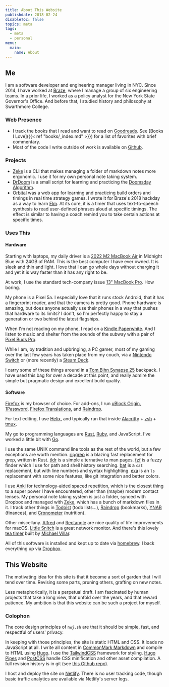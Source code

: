 ```yaml
---
title: About This Website
publishdate: 2018-02-24
disableToc: false
topics: meta
tags:
  - meta
  - personal
menu:
  main:
    name: About
---
```


## Me

I am a software developer and engineering manager living in NYC. Since 2014, I have worked at [Braze](https://www.braze.com), where I manage a group of six engineering teams. In a prior life, I worked as a policy analyst for the New York State Governor's Office. And before that, I studied history and philosophy at Swarthmore College.

### Web Presence

- I track the books that I read and want to read on [Goodreads](https://www.goodreads.com/nwj_). See [Books I Love]({{< ref "books/_index.md" >}}) for a list of favorites with brief commentary.
- Most of the code I write outside of work is available on [Github](https://github.com/nwj).

### Projects

- [Zeke](https://github.com/nwj/zeke) is a CLI that makes managing a folder of markdown notes more ergonomic. I use it for my own personal note taking system.
- [DrDoom](https://github.com/nwj/drdoom) is a small script for learning and practicing the [Doomsday Algorithm](https://en.wikipedia.org/wiki/Doomsday_rule).
- [Orbital](https://github.com/nwj/orbital) was a web app for learning and practicing build orders and timings in real time strategy games. I wrote it for Braze's 2018 hackday as a way to learn [Elm](https://elm-lang.org/). At its core, it is a timer that uses text-to-speech synthesis to read user-defined phrases aloud at specific timings. The effect is similar to having a coach remind you to take certain actions at specific times.

### Uses This

#### Hardware

Starting with laptops, my daily driver is a [2022 M2 MacBook Air](https://www.apple.com/macbook-air-m2/) in Midnight Blue with 24GB of RAM. This is the best computer I have ever owned. It is sleek and thin and light. I love that I can go whole days without charging it and yet it is way faster than it has any right to be.

At work, I use the standard tech-company issue [13" MacBook Pro](https://www.apple.com/macbook-pro-13/). How boring.

My phone is a Pixel 5a. I especially love that it runs stock Android, that it has a fingerprint reader, and that the camera is pretty good. Phone hardware is amazing, but does anyone actually use their phones in a way that pushes that hardware to its limits? I don't, so I'm perfectly happy to stay a generation or two behind the latest flagships.

When I'm not reading on my phone, I read on a [Kindle Paperwhite](https://www.amazon.com/Kindle-Paperwhite-Waterproof-Storage-Special/dp/B075MWNNJG?th=1). And I listen to music and shelter from the sounds of the subway with a pair of [Pixel Buds Pro](https://store.google.com/product/pixel_buds_pro).

While I am, by tradition and upbringing, a PC gamer, most of my gaming over the last few years has taken place from my couch, via a [Nintendo Switch](https://www.nintendo.com/switch/) or (more recently) a [Steam Deck](https://www.steamdeck.com/).

I carry some of these things around in a [Tom Bihn Synapse 25](https://www.tombihn.com/products/synapse-25) backpack. I have used this bag for over a decade at this point, and really admire the simple but pragmatic design and excellent build quality.

#### Software

[Firefox](https://www.mozilla.org/en-US/firefox/new/) is my browser of choice. For add-ons, I run [uBlock Origin](https://github.com/gorhill/uBlock/), [1Password](https://1password.com/), [Firefox Translations](https://addons.mozilla.org/en-US/firefox/addon/firefox-translations/), and [Raindrop](https://raindrop.io/).

For text editing, I use [Helix](https://helix-editor.com/), and typically run that inside [Alacritty](https://github.com/jwilm/alacritty) + [zsh](https://www.zsh.org/) + [tmux](https://github.com/tmux/tmux/wiki).

My go to programming languages are [Rust](https://www.rust-lang.org/), [Ruby](https://www.ruby-lang.org/en/), and JavaScript. I've worked a little bit with [Go](https://golang.org/).

I use the same UNIX command line tools as the rest of the world, but a few exceptions are worth mention. [ripgrep](https://github.com/BurntSushi/ripgrep) is a blazing fast replacement for grep, written in Rust. [tldr](https://tldr.sh/) is a simple alternative to man pages. [fzf](https://github.com/junegunn/fzf) is a fuzzy finder which I use for path and shell history searching. [bat](https://github.com/sharkdp/bat) is a `cat` replacement, but with line numbers and syntax highlighting. [exa](https://github.com/ogham/exa) is an `ls` replacement with some nice features, like git integration and better colors.

I use [Anki](https://apps.ankiweb.net/) for technology-aided spaced repetition, which is the closest thing to a super power I have encountered, other than (maybe) modern contact lenses. My personal note taking system is just a folder, synced with Dropbox and managed with [Zeke](https://github.com/nwj/zeke), which has a bunch of markdown files in it. I track other things in [Todoist](https://todoist.com/) (todo lists...), [Raindrop](https://raindrop.io/) (bookmarks), [YNAB](https://ynab.com/referral/?ref=Ip-urraU8zuXWtxi&utm_source=customer_referral) (finances), and [Cronometer](https://cronometer.com/) (nutrition).

Other miscellany. [Alfred](https://www.alfredapp.com/) and [Rectangle](https://github.com/rxhanson/Rectangle) are nice quality of life improvements for macOS. [Little Snitch](https://www.obdev.at/products/littlesnitch/index.html) is a great network monitor.  And there's this lovely [tea timer](https://github.com/michaelvillar/timer-app) built by [Michael Villar](http://www.michaelvillar.com/).

All of this software is installed and kept up to date via [homebrew](https://brew.sh/). I back everything up via [Dropbox](https://db.tt/xXWHrTaD).

## This Website

The motivating idea for this site is that it become a sort of garden that I will tend over time. Revising some parts, pruning others, grafting on new notes.

Less metaphorically, it is a perpetual draft. I am fascinated by human projects that take a long view, that unfold over the years, and that reward patience. My ambition is that this website can be such a project for myself.

### Colophon

The core design principles of `nwj.sh` are that it should be simple, fast, and respectful of users' privacy.

In keeping with those principles, the site is static HTML and CSS. It loads no JavaScript at all. I write all content in [CommonMark Markdown](https://commonmark.org/) and compile to HTML using [Hugo](https://gohugo.io/). I use the [TailwindCSS](https://tailwindcss.com/) framework for styling. [Hugo Pipes](https://gohugo.io/hugo-pipes/) and [PostCSS](https://postcss.org/) handle CSS minification and other asset compilation. A full revision history is in git (see [this Github repo](https://github.com/nwj/nwj.sh)).

I host and deploy the site on [Netlify](https://www.netlify.com/). There is no user tracking code, though basic traffic analytics are available via Netlify's server logs.

